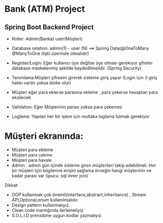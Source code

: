 #  Bank (ATM) Project
## Spring Boot Backend Project 
+ Roller: Admin(Banka) user(Müşteri)
+ Database relation: admin(1) - user (N) ==> Spring Data(@OneToMany @ManyToOne ilişki üzerinde olmalıdır)

+ Register/Login: Eğer kullanıcı üye değilse üye olması gerekiyor şifreler database maskelenmiş şekilde kaydedilmelidir. (Spring Security)

+ Tanımlama:Müşteri şifresini girerek sisteme giriş yapar (Login için 3 giriş hakkı vardır yoksa bloke olur)

+ Müşteri eğer para eklerse parasına ekleme , para çekerse hesaptan para eksilecek

+ Validation: Eğer Müşterinin parası yoksa para çekemez

+ Loglama: Yapılan her bir işlem için mutlaka loglama tutmak gerekiyor

# Müşteri ekranında:

+ Müşteri para ekleme
+ Müşteri para çekme
+ Müşteri para havale
+ Admin : admin gün içinde sisteme giren müşterileri takip edebilmeli. Her bir müşteri için bilgilerine erişim sağlama örneğin hangi müşterinin ne kadar parası var (ipucu: sql inner join)

Dikkat:

+ OOP kullanmak çok önemli(interface,abstract,inheritance) , Stream API,Optional,enum kullanılmalıdır.
+ Design pattern kullanmalıyız.
+ Clean code mantığında ilerlemeliyiz
+ S.O.L.I.D prensibine uygun kodlar yazmalıyız.

